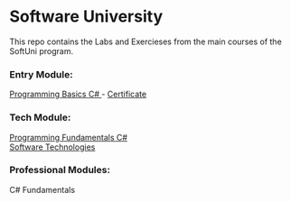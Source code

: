 # Software University
This repo contains the Labs and Exercieses from the main courses of the SoftUni program.  

### Entry Module:
<a href="https://softuni.bg/trainings/1479/programming-basics-october-2016" > Programming Basics C# </a> - [Certificate](https://softuni.bg/certificates/details/16036/e7974764)  

### Tech Module:
<a href="https://softuni.bg/trainings/1509/programming-fundamentals-january-2017" > Programming Fundamentals C#</a>  
<a href="https://softuni.bg/trainings/1511/software-technologies-february-2017" > Software Technologies</a>

### Professional Modules:
C# Fundamentals
